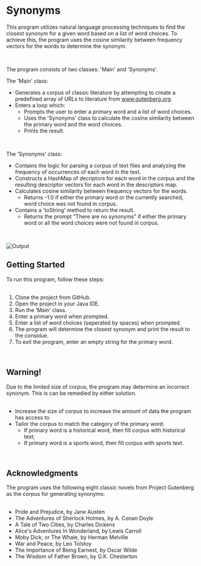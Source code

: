 <h1>Synonyms</h1>



<!-- Program Description -->
This program utilizes natural language processing techniques to find the closest synonym for a given word based on a list of word choices. To achieve this, the program uses the cosine similarity between frequency vectors for the words to determine the synonym.

<br>

The program consists of two classes: 'Main' and 'Synonyms'.

The 'Main' class:
- Generates a corpus of classic literature by attempting to create a predefined array of URLs to literature from www.gutenberg.org.
- Enters a loop which:
  - Prompts the user to enter a primary word and a list of word choices.
  - Uses the 'Synonyms' class to calculate the cosine similarity between the primary word and the word choices.
  - Prints the result.

<br>

The 'Synonyms' class:
- Contains the logic for parsing a corpus of text files and analyzing the frequency of occurrences of each word in the text.
- Constructs a HashMap of decriptors for each word in the corpus and the resulting descriptor vectors for each word in the descriptors map.
- Calculates cosine similarity between frequency vectors for the words.
  - Returns -1.0 if either the primary word or the currently searched, word choice was not found in corpus.
- Contains a 'toString' method to return the result.
  - Returns the prompt "There are no synonyms" if either the primary word or all the word choices were not found in corpus.

<br>

![Output](https://user-images.githubusercontent.com/96446640/236387253-1fc0f754-194b-4ede-a10e-f9dbe71e8c45.png)



<!-- Getting Started -->
<h2>Getting Started</h2>
To run this program, follow these steps:
<br><br>

1. Clone the project from GitHub.
2. Open the project in your Java IDE.
3. Run the 'Main' class.
4. Enter a primary word when prompted.
5. Enter a list of word choices (seperated by spaces) when prompted.
6. The program will determine the closest synonym and print the result to the consolue.
7. To exit the program, enter an empty string for the primary word.

<br>



<!-- Warning -->
<h2>Warning!</h2>
Due to the limited size of corpus, the program may determine an incorrect synonym. This is can be remedied by either solution.
<br><br>

- Increase the size of corpus to increase the amount of data the program has access to.
- Tailor the corpus to match the category of the primary word.
  - If primary word is a historical word, then fill corpus with historical text;
  - If primary word is a sports word, then fill corpus with sports text.

<br>



<!-- Acknowledgments -->
<h2>Acknowledgments</h2>
The program uses the following eight classic novels from Project Gutenberg as the corpus for generating synonyms:
<br><br>

- Pride and Prejudice, by Jane Austen
- The Adventures of Sherlock Holmes, by A. Conan Doyle
- A Tale of Two Cities, by Charles Dickens
- Alice's Adventures In Wonderland, by Lewis Carroll
- Moby Dick; or The Whale, by Herman Melville
- War and Peace, by Leo Tolstoy
- The Importance of Being Earnest, by Oscar Wilde
- The Wisdom of Father Brown, by G.K. Chesterton

